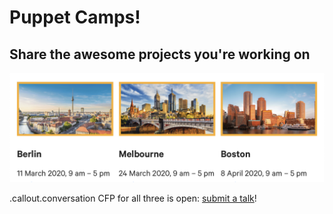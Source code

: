 <!SLIDE >
# Puppet Camps!
## Share the awesome projects you're working on

![Puppet Camps](/_images/puppet_camps.png)

.callout.conversation CFP for all three is open: [submit a talk](https://docs.google.com/forms/d/1eZ1sytbCr-0mP2Iux-IcGNvELNBiUwZMKBMLd-JL-W8)!
